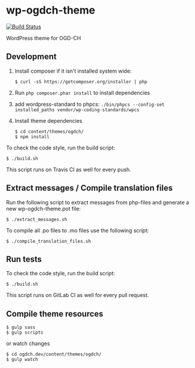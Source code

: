 # wp-ogdch-theme

[![Build Status](https://travis-ci.org/opendata-swiss/wp-ogdch-theme.svg?branch=master)](https://travis-ci.org/opendata-swiss/wp-ogdch-theme)

WordPress theme for OGD-CH

## Development

1. Install composer if it isn't installed system wide:
    ```
   $ curl -sS https://getcomposer.org/installer | php
   ```

1. Run `php composer.phar install` to install dependencies

1. add wordpress-standard to phpcs: `./bin/phpcs --config-set installed_paths vendor/wp-coding-standards/wpcs`

1. Install theme dependencies
   ```
   $ cd content/themes/ogdch/
   $ npm install
   ```

To check the code style, run the build script:

```
$ ./build.sh
```

This script runs on Travis CI as well for every push.

## Extract messages / Compile translation files

Run the following script to extract messages from php-files and generate a new wp-ogdch-theme.pot file:

```
$ ./extract_messages.sh
```

To compile all .po files to .mo files use the following script:

```
$ ./compile_translation_files.sh
```

## Run tests

To check the code style, run the build script:

```
$ ./build.sh
```

This script runs on GitLab CI as well for every pull request.

## Compile theme resources

    $ gulp sass
    $ gulp scripts

or watch changes

    $ cd ogdch.dev/content/themes/ogdch/
    $ gulp watch
